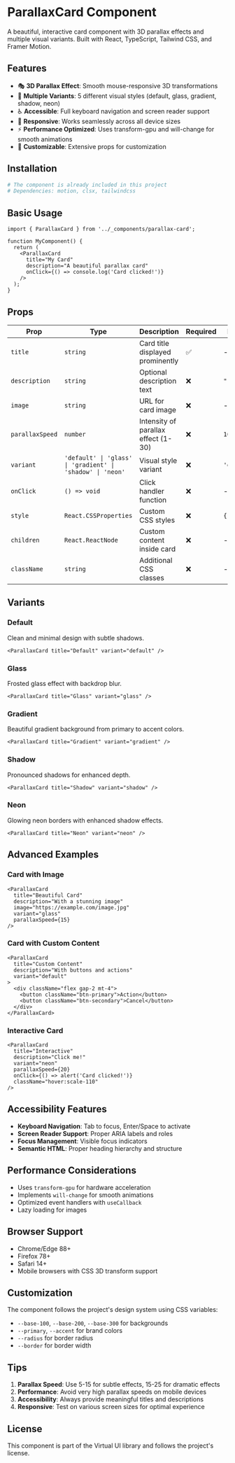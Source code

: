 # ParallaxCard Component

A beautiful, interactive card component with 3D parallax effects and multiple visual variants. Built with React, TypeScript, Tailwind CSS, and Framer Motion.

## Features

- 🎭 **3D Parallax Effect**: Smooth mouse-responsive 3D transformations
- 🎨 **Multiple Variants**: 5 different visual styles (default, glass, gradient, shadow, neon)
- ♿ **Accessible**: Full keyboard navigation and screen reader support
- 📱 **Responsive**: Works seamlessly across all device sizes
- ⚡ **Performance Optimized**: Uses transform-gpu and will-change for smooth animations
- 🎯 **Customizable**: Extensive props for customization

## Installation

```bash
# The component is already included in this project
# Dependencies: motion, clsx, tailwindcss
```

## Basic Usage

```tsx
import { ParallaxCard } from '../_components/parallax-card';

function MyComponent() {
  return (
    <ParallaxCard
      title="My Card"
      description="A beautiful parallax card"
      onClick={() => console.log('Card clicked!')}
    />
  );
}
```

## Props

| Prop | Type | Description | Required | Default |
|------|------|-------------|----------|---------|
| `title` | `string` | Card title displayed prominently | ✅ | - |
| `description` | `string` | Optional description text | ❌ | `""` |
| `image` | `string` | URL for card image | ❌ | - |
| `parallaxSpeed` | `number` | Intensity of parallax effect (1-30) | ❌ | `10` |
| `variant` | `'default' \| 'glass' \| 'gradient' \| 'shadow' \| 'neon'` | Visual style variant | ❌ | `'default'` |
| `onClick` | `() => void` | Click handler function | ❌ | - |
| `style` | `React.CSSProperties` | Custom CSS styles | ❌ | `{}` |
| `children` | `React.ReactNode` | Custom content inside card | ❌ | - |
| `className` | `string` | Additional CSS classes | ❌ | - |

## Variants

### Default
Clean and minimal design with subtle shadows.
```tsx
<ParallaxCard title="Default" variant="default" />
```

### Glass
Frosted glass effect with backdrop blur.
```tsx
<ParallaxCard title="Glass" variant="glass" />
```

### Gradient
Beautiful gradient background from primary to accent colors.
```tsx
<ParallaxCard title="Gradient" variant="gradient" />
```

### Shadow
Pronounced shadows for enhanced depth.
```tsx
<ParallaxCard title="Shadow" variant="shadow" />
```

### Neon
Glowing neon borders with enhanced shadow effects.
```tsx
<ParallaxCard title="Neon" variant="neon" />
```

## Advanced Examples

### Card with Image
```tsx
<ParallaxCard
  title="Beautiful Card"
  description="With a stunning image"
  image="https://example.com/image.jpg"
  variant="glass"
  parallaxSpeed={15}
/>
```

### Card with Custom Content
```tsx
<ParallaxCard
  title="Custom Content"
  description="With buttons and actions"
  variant="default"
>
  <div className="flex gap-2 mt-4">
    <button className="btn-primary">Action</button>
    <button className="btn-secondary">Cancel</button>
  </div>
</ParallaxCard>
```

### Interactive Card
```tsx
<ParallaxCard
  title="Interactive"
  description="Click me!"
  variant="neon"
  parallaxSpeed={20}
  onClick={() => alert('Card clicked!')}
  className="hover:scale-110"
/>
```

## Accessibility Features

- **Keyboard Navigation**: Tab to focus, Enter/Space to activate
- **Screen Reader Support**: Proper ARIA labels and roles
- **Focus Management**: Visible focus indicators
- **Semantic HTML**: Proper heading hierarchy and structure

## Performance Considerations

- Uses `transform-gpu` for hardware acceleration
- Implements `will-change` for smooth animations
- Optimized event handlers with `useCallback`
- Lazy loading for images

## Browser Support

- Chrome/Edge 88+
- Firefox 78+
- Safari 14+
- Mobile browsers with CSS 3D transform support

## Customization

The component follows the project's design system using CSS variables:
- `--base-100`, `--base-200`, `--base-300` for backgrounds
- `--primary`, `--accent` for brand colors
- `--radius` for border radius
- `--border` for border width

## Tips

1. **Parallax Speed**: Use 5-15 for subtle effects, 15-25 for dramatic effects
2. **Performance**: Avoid very high parallax speeds on mobile devices
3. **Accessibility**: Always provide meaningful titles and descriptions
4. **Responsive**: Test on various screen sizes for optimal experience

## License

This component is part of the Virtual UI library and follows the project's license. 